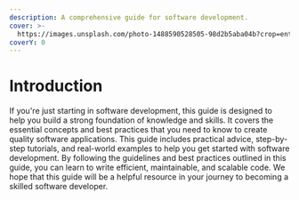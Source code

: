 ```yaml
---
description: A comprehensive guide for software development.
cover: >-
  https://images.unsplash.com/photo-1488590528505-98d2b5aba04b?crop=entropy&cs=tinysrgb&fm=jpg&ixid=MnwxOTcwMjR8MHwxfHNlYXJjaHwxMHx8V2VifGVufDB8fHx8MTY3NzczODk0MA&ixlib=rb-4.0.3&q=80
coverY: 0
---
```


# Introduction

If you're just starting in software development, this guide is designed to help you build a strong foundation of knowledge and skills. It covers the essential concepts and best practices that you need to know to create quality software applications. This guide includes practical advice, step-by-step tutorials, and real-world examples to help you get started with software development. By following the guidelines and best practices outlined in this guide, you can learn to write efficient, maintainable, and scalable code. We hope that this guide will be a helpful resource in your journey to becoming a skilled software developer.
